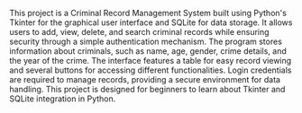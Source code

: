This project is a Criminal Record Management System built using Python's Tkinter for the graphical user interface and SQLite for data storage. 
It allows users to add, view, delete, and search criminal records while ensuring security through a simple authentication mechanism.
The program stores information about criminals, such as name, age, gender, crime details, and the year of the crime. 
The interface features a table for easy record viewing and several buttons for accessing different functionalities. 
Login credentials are required to manage records, providing a secure environment for data handling. 
This project is designed for beginners to learn about Tkinter and SQLite integration in Python.
